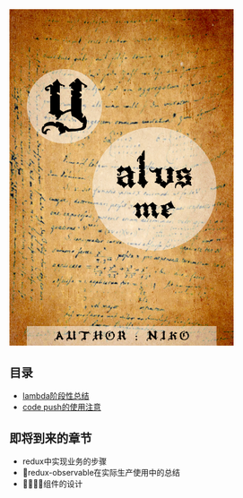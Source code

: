 <img src="./asset/cover.jpg" alt="Drawing" style="width: 400px;"/>

## 目录  
* [lambda阶段性总结](lambda阶段性总结.md)
* [code push的使用注意](code-push.md)

## 即将到来的章节
- redux中实现业务的步骤
- redux-observable在实际生产使用中的总结
- 组件的设计
